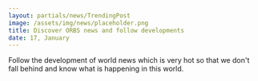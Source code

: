 ```yaml
---
layout: partials/news/TrendingPost
image: /assets/img/news/placeholder.png
title: Discover ORBS news and follow developments
date: 17, January
---
```


Follow the development of world news which is very hot so that we don't fall behind and know what is happening in this world.
